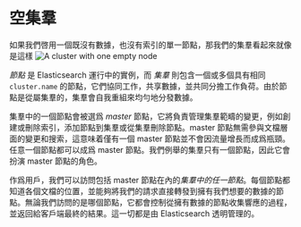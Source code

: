 # 空集羣


如果我們啓用一個既沒有數據，也沒有索引的單一節點，那我們的集羣看起來就像是這樣
![A cluster with one empty node](../images/02-01_cluster.png)

_節點_ 是 Elasticsearch 運行中的實例，而 _集羣_ 則包含一個或多個具有相同 `cluster.name` 的節點，它們協同工作，共享數據，並共同分擔工作負荷。由於節點是從屬集羣的，集羣會自我重組來均勻地分發數據。

集羣中的一個節點會被選爲 _master_ 節點，它將負責管理集羣範疇的變更，例如創建或刪除索引，添加節點到集羣或從集羣刪除節點。master 節點無需參與文檔層面的變更和搜索，這意味着僅有一個 master 節點並不會因流量增長而成爲瓶頸。任意一個節點都可以成爲 master 節點。我們例舉的集羣只有一個節點，因此它會扮演 master 節點的角色。

作爲用戶，我們可以訪問包括 master 節點在內的*集羣中的任一節點*。每個節點都知道各個文檔的位置，並能夠將我們的請求直接轉發到擁有我們想要的數據的節點。無論我們訪問的是哪個節點，它都會控制從擁有數據的節點收集響應的過程，並返回給客戶端最終的結果。這一切都是由 Elasticsearch 透明管理的。
